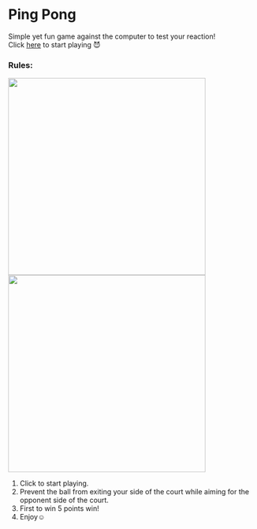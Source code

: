 # Ping Pong
 Simple yet fun game against the computer to test your reaction!<br>
 Click [here](https://xinyee20.github.io/PingPong/) to start playing 😈 
 
### Rules:
 <img src="https://user-images.githubusercontent.com/63994179/145956224-cea780d9-94ec-4247-a87e-115de290c3ab.png" width="400"><br>
 <img src="https://user-images.githubusercontent.com/63994179/145956670-656c47df-f1bd-4cb5-99aa-99c1dcb1a47b.png" width="400">
 1. Click to start playing.
 2. Prevent the ball from exiting your side of the court while aiming for the opponent side of the court.
 3. First to win 5 points win!
 4. Enjoy:relaxed:
 

